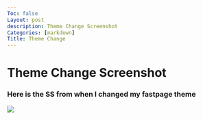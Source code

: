 ```yaml
---
Toc: false
Layout: post
description: Theme Change Screenshot
Categories: [markdown]
Title: Theme Change
---
```

# Theme Change Screenshot
### Here is the SS from when I changed my fastpage theme


![]({{site.baseurl}}/images/ThemeChange.png)